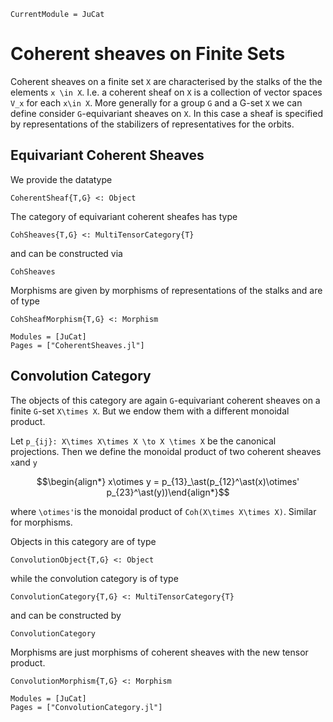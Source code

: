 ```@meta
CurrentModule = JuCat
```

# Coherent sheaves on Finite Sets

Coherent sheaves on a finite set ``X`` are characterised by the stalks of the
the elements ``x \in X``. I.e. a coherent sheaf on ``X`` is a collection of
vector spaces ``V_x`` for each ``x\in X``. More generally for a group ``G`` and
a G-set ``X`` we can define consider ``G``-equivariant sheaves on ``X``. In this
case a sheaf is specified by representations of the stabilizers of representatives
for the orbits.

## Equivariant Coherent Sheaves

We provide the datatype

```
CoherentSheaf{T,G} <: Object
```

The category of equivariant coherent sheafes has type

```
CohSheaves{T,G} <: MultiTensorCategory{T}
```

and can be constructed via

```@docs
CohSheaves
```

Morphisms are given by morphisms of representations of the stalks and are of type

```
CohSheafMorphism{T,G} <: Morphism
```

```@autodocs
Modules = [JuCat]
Pages = ["CoherentSheaves.jl"]
```

## Convolution Category

The objects of this category are again ``G``-equivariant coherent sheaves on a
finite ``G``-set ``X\times X``. But we endow them with a different monoidal product.

Let ``p_{ij}: X\times X\times X \to X \times X`` be the canonical projections.
Then we define the monoidal product of two coherent sheaves ``x``and ``y``
```math
\begin{align*} x\otimes y = p_{13}_\ast(p_{12}^\ast(x)\otimes' p_{23}^\ast(y))\end{align*}
```

where ``\otimes'``is the monoidal product of ``Coh(X\times X\times X)``. Similar for
morphisms.

Objects in this category are of type

```
ConvolutionObject{T,G} <: Object
```

while the convolution category is of type

```
ConvolutionCategory{T,G} <: MultiTensorCategory{T}
```

and can be constructed by

```@docs
ConvolutionCategory
```

Morphisms are just morphisms of coherent sheaves with the new tensor product.

```
ConvolutionMorphism{T,G} <: Morphism
```

```@autodocs
Modules = [JuCat]
Pages = ["ConvolutionCategory.jl"]
```
